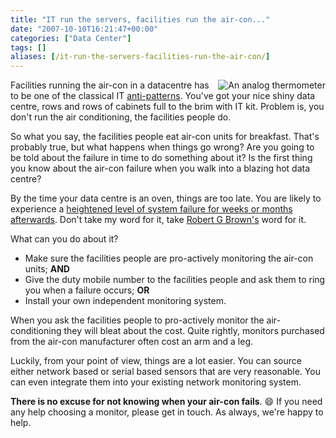 ```yaml
---
title: "IT run the servers, facilities run the air-con..."
date: "2007-10-10T16:21:47+00:00"
categories: ["Data Center"]
tags: []
aliases: [/it-run-the-servers-facilities-run-the-air-con/]
---
```


<img src="/images/uploads/2007/10/thermometer.jpg" alt="An analog thermometer" style="border-left: 4px solid white" align="right" />

Facilities running the air-con in a datacentre  has to be one of the classical IT <a href="https://en.wikipedia.org/wiki/Anti-pattern">anti-patterns</a>. You've got your nice shiny data centre, rows and rows of cabinets full to the brim with IT kit. Problem is, you don't run the air conditioning, the facilities people do.

So what you say, the facilities people eat air-con units for breakfast. That's probably true, but what happens when things go wrong? Are you going to be told about the failure in time to do something about it? Is the first thing you know about the air-con failure when you walk into a blazing hot data centre?

By the time your data centre is an oven, things are too late. You are likely to experience a <a href="https://www.openxtra.co.uk/kb/skimp-on-server-room-air-conditioning-at-your-peril.html">heightened level of system failure for weeks or months afterwards</a>.  Don't take my word for it, take <a href="http://www.phy.duke.edu/~rgb/">Robert G Brown's</a> word for it.

What can you do about it?
<ul>
	<li>Make sure the facilities people are pro-actively monitoring the air-con units; <strong>AND</strong></li>
	<li>Give the duty mobile number to the facilities people and ask them to ring you when a failure occurs; <strong>OR</strong></li>
	<li>Install your own independent monitoring system.</li>
</ul>
When you ask the facilities people to pro-actively monitor the air-conditioning they will bleat about the cost. Quite rightly, monitors purchased from the air-con manufacturer often cost an arm and a leg.

Luckily, from your point of view,  things are a lot easier. You can source either network based or serial based sensors that are very reasonable. You can even integrate them into your existing network monitoring system.

<strong>There is no excuse for not knowing when your air-con fails</strong>. :smile: If you need any help choosing a monitor, please get in touch. As always, we're happy to help.
